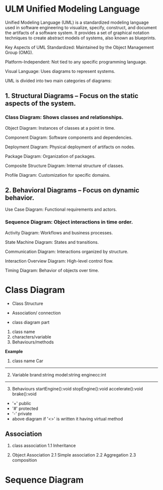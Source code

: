 # ULM Unified Modeling Language
Unified Modeling Language (UML) is a standardized modeling language used in software engineering to visualize, specify, construct, and document the artifacts of a software system. It provides a set of graphical notation techniques to create abstract models of systems, also known as blueprints.


Key Aspects of UML
Standardized: Maintained by the Object Management Group (OMG).

Platform-Independent: Not tied to any specific programming language.

Visual Language: Uses diagrams to represent systems.


UML is divided into two main categories of diagrams:

## 1. Structural Diagrams – Focus on the static aspects of the system.
### Class Diagram: Shows classes and relationships.

Object Diagram: Instances of classes at a point in time.

Component Diagram: Software components and dependencies.

Deployment Diagram: Physical deployment of artifacts on nodes.

Package Diagram: Organization of packages.

Composite Structure Diagram: Internal structure of classes.

Profile Diagram: Customization for specific domains.

## 2. Behavioral Diagrams – Focus on dynamic behavior.
Use Case Diagram: Functional requirements and actors.

### Sequence Diagram: Object interactions in time order.

Activity Diagram: Workflows and business processes.

State Machine Diagram: States and transitions.

Communication Diagram: Interactions organized by structure.

Interaction Overview Diagram: High-level control flow.

Timing Diagram: Behavior of objects over time.

# Class Diagram
- Class Structure
- Association/ connection

- class diagram part
1. class name
2. characters/variable
3. Behaviours/methods

**Example** 
1. class name
    Car
------------------------    
2. Variable
    brand:string
    model:string
    enginecc:int
-------------------------
3. Behaviours
    startEngine():void
    stopEngine():void
    accelerate():void
    brake():void

- '+' public
- '#' protected
- '-' private
- above diagram if '<<abstract>>' is written it having virtual method
## Association
1. class association
    1.1 Inheritance

2. Object Association
2.1 Simple association
2.2 Aggregation
2.3 composition

# Sequence Diagram







